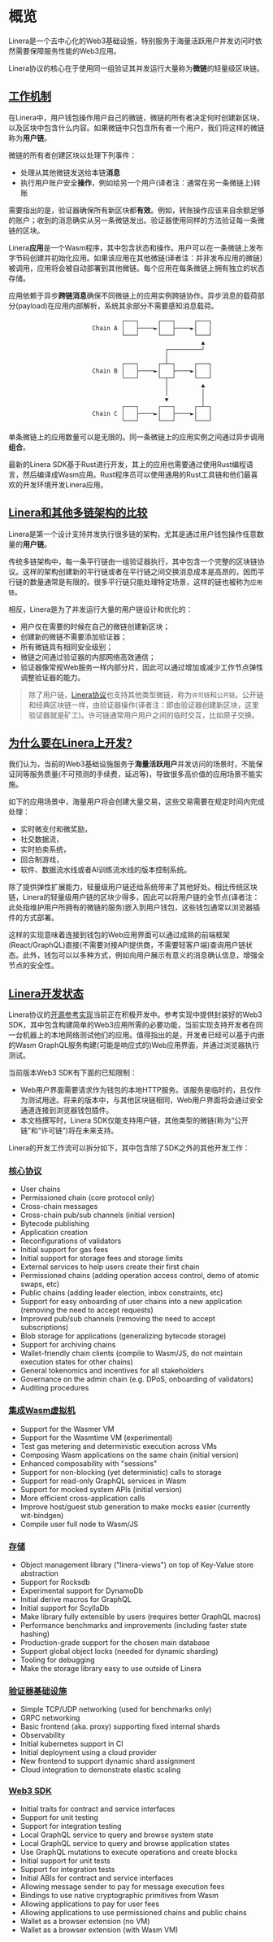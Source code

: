 # 概览

Linera是一个去中心化的Web3基础设施，特别服务于海量活跃用户并发访问时依然需要保障服务性能的Web3应用。

Linera协议的核心在于使用同一组验证其并发运行大量称为**微链**的轻量级区块链。

## [工作机制](https://linera-dev.respeer.ai/#/zh_CN/core_concepts/overview?id=how-does-it-work)

在Linera中，用户钱包操作用户自己的微链，微链的所有者决定何时创建新区块，以及区块中包含什么内容。如果微链中只包含所有者一个用户，我们将这样的微链称为**用户链**。

微链的所有者创建区块以处理下列事件：
- 处理从其他微链发送给本链**消息**
- 执行用户账户安全**操作**，例如给另一个用户(译者注：通常在另一条微链上)转账

需要指出的是，验证器确保所有新区块都**有效**。例如，转账操作应该来自余额足够的账户；收到的消息确实从另一条微链发出。验证器使用同样的方法验证每一条微链的区块。

Linera**应用**是一个Wasm程序，其中包含状态和操作。用户可以在一条微链上发布字节码创建并初始化应用。如果该应用在其他微链(译者注：并非发布应用的微链)被调用，应用将会被自动部署到其他微链。每个应用在每条微链上拥有独立的状态存储。

应用依赖于异步**跨链消息**确保不同微链上的应用实例跨链协作。异步消息的载荷部分(payload)在应用内部解析，系统其余部分不需要感知消息载荷。

```ignore
                               ┌───┐     ┌───┐     ┌───┐
                       Chain A │   ├────►│   ├────►│   │
                               └───┘     └───┘     └───┘
                                                     ▲
                                           ┌─────────┘
                                           │
                               ┌───┐     ┌─┴─┐     ┌───┐
                       Chain B │   ├────►│   ├────►│   │
                               └───┘     └─┬─┘     └───┘
                                           │         ▲
                                           │         │
                                           ▼         │
                               ┌───┐     ┌───┐     ┌─┴─┐
                       Chain C │   ├────►│   ├────►│   │
                               └───┘     └───┘     └───┘
```

单条微链上的应用数量可以是无限的。同一条微链上的应用实例之间通过异步调用**组合**。

最新的Linera SDK基于Rust进行开发，其上的应用也需要通过使用Rust编程语言，然后编译成Wasm应用。Rust程序员可以使用通用的Rust工具链和他们最喜欢的开发环境开发Linera应用。

## [Linera和其他多链架构的比较](https://linera-dev.respeer.ai/#/zh_CN/core_concepts/overview?id=how-does-linera-compare-to-existing-multi-chain-infrastructure)

Linera是第一个设计支持并发执行很多链的架构，尤其是通过用户钱包操作任意数量的**用户链**。

传统多链架构中，每一条平行链由一组验证器执行，其中包含一个完整的区块链协议。这样的架构创建新的平行链或者在平行链之间交换消息成本是高昂的，因而平行链的数量通常是有限的。很多平行链只能处理特定场景，这样的链也被称为`应用链`。

相反，Linera是为了并发运行大量的用户链设计和优化的：

- 用户仅在需要的时候在自己的微链创建新区块；
- 创建新的微链不需要添加验证器；
- 所有微链具有相同安全级别；
- 微链之间通过验证器的内部网络高效通信；
- 验证器像常规Web服务一样内部分片，因此可以通过增加或减少工作节点弹性调整验证器的能力。

> 除了用户链，[Linera协议](https://linera.io/whitepaper)也支持其他类型微链，称为`许可链`和`公开链`。公开链和经典区块链一样，由验证器操作(译者注：即由验证器创建新区块，这里验证器就是矿工)。许可链通常用户用户之间的临时交互，比如原子交换。

## [为什么要在Linera上开发?](https://linera-dev.respeer.ai/#/zh_CN/core_concepts/overview?id=why-build-on-top-of-linera)

我们认为，当前的Web3基础设施服务于**海量活跃用户**并发访问的场景时，不能保证同等服务质量(不可预测的手续费，延迟等)，导致很多高价值的应用场景不能实施。

如下的应用场景中，海量用户将会创建大量交易，这些交易需要在规定时间内完成处理：

- 实时微支付和微奖励，
- 社交数据流，
- 实时拍卖系统，
- 回合制游戏，
- 软件、数据流水线或者AI训练流水线的版本控制系统。

除了提供弹性扩展能力，轻量级用户链还给系统带来了其他好处。相比传统区块链，Linera的轻量级用户链的区块少得多，因此可以将用户链的全节点(译者注：此处指维护用户所拥有的微链的服务)嵌入到用户钱包，这些钱包通常以浏览器插件的方式部署。

这样的实现意味着连接到钱包的Web应用界面可以通过成熟的前端框架(React/GraphQL)直接(不需要对接API提供商，不需要轻客户端)查询用户链状态。此外，钱包可以以多种方式，例如向用户展示有意义的消息确认信息，增强全节点的安全性。

## [Linera开发状态](https://linera-dev.respeer.ai/#/zh_CN/core_concepts/overview?id=what-is-the-current-state-of-the-development-of-linera)

Linera协议的[开源参考实现](https://github.com/linera-io/linera-protocol)当前正在积极开发中。参考实现中提供封装好的Web3 SDK，其中包含构建简单的Web3应用所需的必要功能，当前实现支持开发者在同一台机器上的本地网络测试他们的应用。值得指出的是，开发者已经可以基于内嵌的Wasm GraphQL服务构建(可能是响应式的)Web应用界面，并通过浏览器执行测试。

当前版本Web3 SDK有下面的已知限制：

- Web用户界面需要请求作为钱包的本地HTTP服务。该服务是临时的，且仅作为测试用途。将来的版本中，与其他区块链相同，Web用户界面将会通过安全通道连接到浏览器钱包插件。
- 本文档撰写时，Linera SDK仅能支持用户链，其他类型的微链(称为“公开链”和“许可链”)将在未来支持。

Linera的开发工作流可以拆分如下，其中包含除了SDK之外的其他开发工作：

### [核心协议](https://linera-dev.respeer.ai/#/zh_CN/core_concepts/overview?id=core-protocol)

-  User chains
-  Permissioned chain (core protocol only)
-  Cross-chain messages
-  Cross-chain pub/sub channels (initial version)
-  Bytecode publishing
-  Application creation
-  Reconfigurations of validators
-  Initial support for gas fees
-  Initial support for storage fees and storage limits
-  External services to help users create their first chain
-  Permissioned chains (adding operation access control, demo of atomic swaps, etc)
-  Public chains (adding leader election, inbox constraints, etc)
-  Support for easy onboarding of user chains into a new application (removing the need to accept requests)
-  Improved pub/sub channels (removing the need to accept subscriptions)
-  Blob storage for applications (generalizing bytecode storage)
-  Support for archiving chains
-  Wallet-friendly chain clients (compile to Wasm/JS, do not maintain execution states for other chains)
-  General tokenomics and incentives for all stakeholders
-  Governance on the admin chain (e.g. DPoS, onboarding of validators)
-  Auditing procedures

### [集成Wasm虚拟机](https://linera-dev.respeer.ai/#/zh_CN/core_concepts/overview?id=wasm-vm-integration)

-  Support for the Wasmer VM
-  Support for the Wasmtime VM (experimental)
-  Test gas metering and deterministic execution across VMs
-  Composing Wasm applications on the same chain (initial version)
-  Enhanced composability with "sessions"
-  Support for non-blocking (yet deterministic) calls to storage
-  Support for read-only GraphQL services in Wasm
-  Support for mocked system APIs (initial version)
-  More efficient cross-application calls
-  Improve host/guest stub generation to make mocks easier (currently wit-bindgen)
-  Compile user full node to Wasm/JS

### [存储](https://linera-dev.respeer.ai/#/zh_CN/core_concepts/overview?id=storage)

-  Object management library ("linera-views") on top of Key-Value store abstraction
-  Support for Rocksdb
-  Experimental support for DynamoDb
-  Initial derive macros for GraphQL
-  Initial support for ScyllaDb
-  Make library fully extensible by users (requires better GraphQL macros)
-  Performance benchmarks and improvements (including faster state hashing)
-  Production-grade support for the chosen main database
-  Support global object locks (needed for dynamic sharding)
-  Tooling for debugging
-  Make the storage library easy to use outside of Linera

### [验证器基础设施](https://linera-dev.respeer.ai/#/zh_CN/core_concepts/overview?id=validator-infrastructure)

-  Simple TCP/UDP networking (used for benchmarks only)
-  GRPC networking
-  Basic frontend (aka. proxy) supporting fixed internal shards
-  Observability
-  Initial kubernetes support in CI
-  Initial deployment using a cloud provider
-  New frontend to support dynamic shard assignment
-  Cloud integration to demonstrate elastic scaling

### [Web3 SDK](https://linera-dev.respeer.ai/#/zh_CN/core_concepts/overview?id=web3-sdk)

-  Initial traits for contract and service interfaces
-  Support for unit testing
-  Support for integration testing
-  Local GraphQL service to query and browse system state
-  Local GraphQL service to query and browse application states
-  Use GraphQL mutations to execute operations and create blocks
-  Initial support for unit tests
-  Support for integration tests
-  Initial ABIs for contract and service interfaces
-  Allowing message sender to pay for message execution fees
-  Bindings to use native cryptographic primitives from Wasm
-  Allowing applications to pay for user fees
-  Allowing applications to use permissioned chains and public chains
-  Wallet as a browser extension (no VM)
-  Wallet as a browser extension (with Wasm VM)
